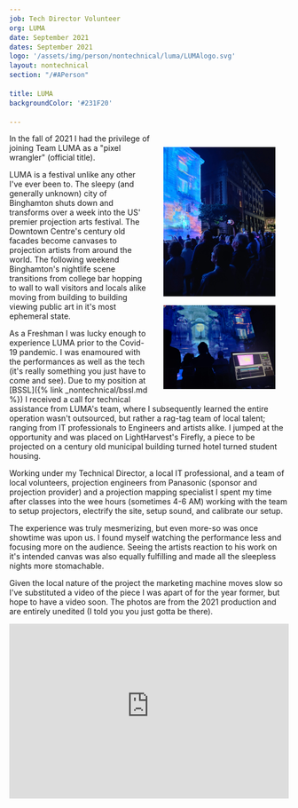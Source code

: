 ```yaml
---
job: Tech Director Volunteer
org: LUMA
date: September 2021
dates: September 2021
logo: '/assets/img/person/nontechnical/luma/LUMAlogo.svg'
layout: nontechnical
section: "/#APerson"

title: LUMA
backgroundColor: '#231F20'

---
```

<div style="float: right; max-width: 40%; margin: 1.5rem; display: flex; flex-direction: column">
        <img style="width: 100%" alt="CSS Only animated filter" src="/assets/img/person/nontechnical/luma/lumacrowd.jpg"/>
        <img style="width: 100%; margin-top: 1rem" alt="WATCHOUT Control Panel at Firefly by LightHarvest" src="/assets/img/person/nontechnical/luma/lumacontrols.jpg"/>
</div>

In the fall of 2021 I had the privilege of joining Team LUMA as a "pixel wrangler" (official title).

LUMA is a festival unlike any other I've ever been to. The sleepy (and generally unknown) city of Binghamton shuts down and transforms over a week into the US' premier projection arts festival. The Downtown Centre's century old facades become canvases to projection artists from around the world. The following weekend Binghamton's nightlife scene transitions from college bar hopping to wall to wall visitors and locals alike moving from building to building viewing public art in it's most ephemeral state.

As a Freshman I was lucky enough to experience LUMA prior to the Covid-19 pandemic. I was enamoured with the performances as well as the tech (it's really something you just have to come and see). Due to my position at [BSSL]({% link _nontechnical/bssl.md %}) I received a call for technical assistance from LUMA's team, where I subsequently learned the entire operation wasn't outsourced, but rather a rag-tag team of local talent; ranging from IT professionals to Engineers and artists alike. I jumped at the opportunity and was placed on LightHarvest's Firefly, a piece to be projected on a century old municipal building turned hotel turned student housing.

Working under my Technical Director, a local IT professional, and a team of local volunteers, projection engineers from Panasonic (sponsor and projection provider) and a projection mapping specialist I spent my time after classes into the wee hours (sometimes 4-6 AM) working with the team to setup projectors, electrify the site, setup sound, and calibrate our setup. 

The experience was truly mesmerizing, but even more-so was once showtime was upon us. I found myself watching the performance less and focusing more on the audience. Seeing the artists reaction to his work on it's intended canvas was also equally fulfilling and made all the sleepless nights more stomachable. 

Given the local nature of the project the marketing machine moves slow so I've substituted a video of the piece I was apart of for the year former, but hope to have a video soon. The photos are from the 2021 production and are entirely unedited (I told you you just gotta be there).

<iframe style="max-width: 100%" width="560" height="315" src="https://www.youtube-nocookie.com/embed/4dPftOgsvJ0" title="YouTube video player" frameborder="0" allow="accelerometer; autoplay; clipboard-write; encrypted-media; gyroscope; picture-in-picture" allowfullscreen></iframe>